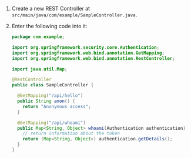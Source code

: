 1. Create a new REST Controller at `src/main/java/com/example/SampleController.java`.

2. Enter the following code into it:

   ```java
   package com.example;

   import org.springframework.security.core.Authentication;
   import org.springframework.web.bind.annotation.GetMapping;
   import org.springframework.web.bind.annotation.RestController;

   import java.util.Map;

   @RestController
   public class SampleController {

     @GetMapping("/api/hello")
     public String anon() {
       return "Anonymous access";
     }

     @GetMapping("/api/whoami")
     public Map<String, Object> whoami(Authentication authentication) {
       // return information about the token
       return (Map<String, Object>) authentication.getDetails();
     }
   }
   ```
